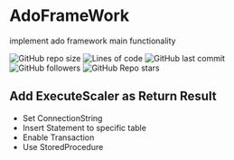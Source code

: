# AdoFrameWork
implement ado framework main functionality 

![GitHub repo size](https://img.shields.io/github/repo-size/mohamedabotir/AdoFrameWork?style=for-the-badge)
![Lines of code](https://img.shields.io/tokei/lines/github/mohamedabotir/AdoFrameWork)
![GitHub last commit](https://img.shields.io/github/last-commit/mohamedabotir/AdoFrameWork)
![GitHub followers](https://img.shields.io/github/followers/mohamedabotir?style=social)
![GitHub Repo stars](https://img.shields.io/github/stars/mohamedabotir/AdoFrameWork?style=social)
  
## Add ExecuteScaler as Return Result
- Set ConnectionString
- Insert Statement to specific table 
- Enable Transaction
- Use StoredProcedure
